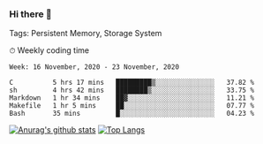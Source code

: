 ### Hi there 👋

Tags: Persistent Memory, Storage System

<!--

[![Anurag's github stats](https://github-readme-stats.vercel.app/api?username=wwyf)](https://github.com/anuraghazra/github-readme-stats)

[![Anurag's github stats](https://github-readme-stats.vercel.app/api?username=wwyf&count_private=true)](https://github.com/anuraghazra/github-readme-stats)


[![Top Langs](https://github-readme-stats.vercel.app/api/top-langs/?username=wwyf&count_private=true&&hide=jupyter%20notebook,html)](https://github.com/anuraghazra/github-readme-stats)



-->


⏱ Weekly coding time

<!--START_SECTION:waka-->
```text
Week: 16 November, 2020 - 23 November, 2020

C          5 hrs 17 mins   █████████▒░░░░░░░░░░░░░░░   37.82 % 
sh         4 hrs 42 mins   ████████▒░░░░░░░░░░░░░░░░   33.75 % 
Markdown   1 hr 34 mins    ██▓░░░░░░░░░░░░░░░░░░░░░░   11.21 % 
Makefile   1 hr 5 mins     ██░░░░░░░░░░░░░░░░░░░░░░░   07.77 % 
Bash       35 mins         █░░░░░░░░░░░░░░░░░░░░░░░░   04.23 % 
```
<!--END_SECTION:waka-->



[![Anurag's github stats](https://github-readme-stats.vercel.app/api?username=wwyf&count_private=true&show_icons=true&hide_border=true)](https://github.com/anuraghazra/github-readme-stats) [![Top Langs](https://github-readme-stats.vercel.app/api/top-langs/?username=wwyf&count_private=true&hide=jupyter%20notebook,html&langs_count=10&layout=compact&hide_border=true)](https://github.com/anuraghazra/github-readme-stats)

<!--

[![willianrod's wakatime stats](https://github-readme-stats.vercel.app/api/wakatime?username=wwyf)](https://github.com/anuraghazra/github-readme-stats)


-->
